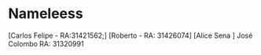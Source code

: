 # Nameleess
[Carlos Felipe - RA:31421562;]
[Roberto - RA: 31426074]
[Alice Sena ]
José Colombo RA: 31320991
